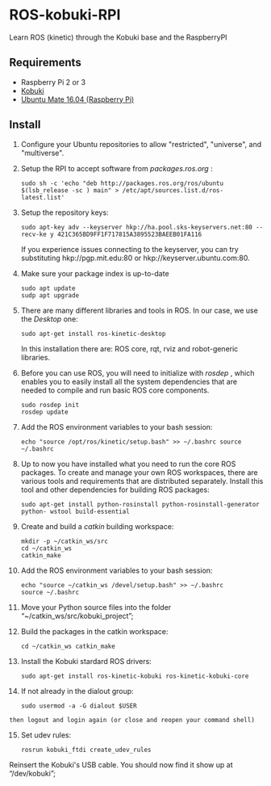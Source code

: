 # ROS-kobuki-RPI
Learn ROS (kinetic) through the Kobuki base and the RaspberryPI

## Requirements

* Raspberry Pi 2 or 3
* [Kobuki](http://kobuki.yujinrobot.com)
* [Ubuntu Mate 16.04 (Raspberry Pi)](http://ubuntu-mate.org/download) 

## Install

1. Configure your Ubuntu repositories to allow "restricted", "universe", and "multiverse".

2. Setup the RPI to accept software from _packages.ros.org_ :

       sudo sh -c 'echo "deb http://packages.ros.org/ros/ubuntu $(lsb_release -sc ) main" > /etc/apt/sources.list.d/ros-latest.list'
    
3. Setup the repository keys:

       sudo apt-key adv --keyserver hkp://ha.pool.sks-keyservers.net:80 --recv-ke y 421C365BD9FF1F717815A3895523BAEEB01FA116
    
   If you experience issues connecting to the keyserver, you can try substituting hkp://pgp.mit.edu:80 or hkp://keyserver.ubuntu.com:80.

4. Make sure your package index is up-to-date

       sudo apt update
       sudp apt upgrade
    
5. There are many different libraries and tools in ROS. In our case, we use the _Desktop_ one:

       sudo apt-get install ros-kinetic-desktop

   In this installation there are: ROS core, rqt, rviz and robot-generic libraries.

6. Before you can use ROS, you will need to initialize with _rosdep_ , which enables you to easily install all the system dependencies that are needed to compile and run basic ROS core components.

       sudo rosdep init
       rosdep update
    
7. Add the ROS environment variables to your bash session:
 
       echo "source /opt/ros/kinetic/setup.bash" >> ~/.bashrc source ~/.bashrc 
       
8. Up to now you have installed what you need to run the core ROS packages. To create and manage your own ROS workspaces, there are various tools and requirements that are distributed separately. Install this tool and other dependencies for building ROS packages:

       sudo apt-get install python-rosinstall python-rosinstall-generator python- wstool build-essential

9. Create and build a _catkin_ building workspace:

       mkdir -p ~/catkin_ws/src 
       cd ~/catkin_ws 
       catkin_make
       
10. Add the ROS environment variables to your bash session:

        echo "source ~/catkin_ws /devel/setup.bash" >> ~/.bashrc 
        source ~/.bashrc
       
11. Move your Python source files into the folder “~/catkin_ws/src/kobuki_project”;

12.  Build the packages in the catkin workspace:

         cd ~/catkin_ws catkin_make
       
13. Install the Kobuki stardard ROS drivers:

        sudo apt-get install ros-kinetic-kobuki ros-kinetic-kobuki-core
       
14.  If not already in the dialout group:

         sudo usermod -a -G dialout $USER
       
    then logout and login again (or close and reopen your command shell)
    
15.  Set udev rules:

         rosrun kobuki_ftdi create_udev_rules
         
   Reinsert the Kobuki's USB cable. You should now find it show up at “/dev/kobuki”;
